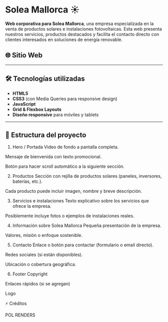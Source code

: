 # Solea Mallorca ☀️

**Web corporativa para Solea Mallorca**, una empresa especializada en la venta de productos solares e instalaciones fotovoltaicas.
Esta web presenta nuestros servicios, productos destacados y facilita el contacto directo con clientes interesados en soluciones de energía renovable.

## 🌐 Sitio Web



---

## 🛠️ Tecnologías utilizadas

- **HTML5**
- **CSS3** (con Media Queries para responsive design)
- **JavaScript** 
- **Grid & Flexbox Layouts**
- **Diseño responsive** para móviles y tablets

---

## 📁 Estructura del proyecto

1. Hero / Portada
Video de fondo a pantalla completa.

Mensaje de bienvenida con texto promocional.

Botón para hacer scroll automático a la siguiente sección.

2. Productos
Sección con rejilla de productos solares (paneles, inversores, baterías, etc.).

Cada producto puede incluir imagen, nombre y breve descripción.

3. Servicios e instalaciones
Texto explicativo sobre los servicios que ofrece la empresa.

Posiblemente incluye fotos o ejemplos de instalaciones reales.

4. Información sobre Solea Mallorca
Pequeña presentación de la empresa.

Valores, misión o enfoque sostenible.

5. Contacto
Enlace o botón para contactar (formulario o email directo).

Redes sociales (si están disponibles).

Ubicación o cobertura geográfica.

6. Footer
Copyright

Enlaces rápidos (si se agregan)

Logo

⚡ Créditos

POL RENDERS
